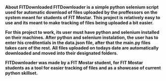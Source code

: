 <b>About FITDownloaded<b>
FITDownloader is a simple python selenium script used for automatic download of files uploaded by the proffessors on the system meant for students of FIT Mostar.
This project is relatively easy to use and its meant to make tracking of files being uploaded a bit easier.

For this project to work, its user must have python and selenium installed on their machines.
After python and selenium instalation, the user has to enter his creditentials in the data.json file, after that the main.py files takes care of the rest.
All files uploaded on todays date are automatically downloaded and moved into their designated folders.

FITDownloader was made by a FIT Mostar student, for FIT Mostar students as a tool for easier tracking of files and as a showcase of current python skillset.

